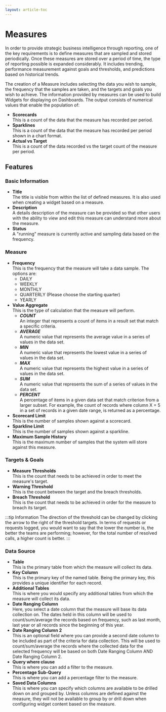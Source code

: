 ```yaml
---
layout: article-toc
---
```

# Measures
In order to provide strategic business intelligence through reporting, one of the key requirements is to define measures that are sampled and stored periodically. Once these measures are stored over a period of time, the type of reporting possible is expanded considerably. It includes trending, performance measurement against goals and thresholds, and predictions based on historical trends.

The creation of a Measure includes selecting the data you wish to sample, the frequency that the samples are taken, and the targets and goals you wish to achieve.
The information provided by measures can be used to build Widgets for displaying on Dashboards. The output consists of numerical values that enable the population of:

* **Scorecards**<br>This is a count of the data that the measure has recorded per period.
* **Sparklines**<br>This is a count of the data that the measure has recorded per period shown in a chart format.
* **Actual vs Target**<br>This is a count of the data recorded vs the target count of the measure per period.

## Features
### Basic Information
* **Title**<br>The title is visible from within the list of defined measures. It is also used when creating a widget based on a measure.
* **Description**<br>A details description of the measure can be provided so that other users with the ability to view and edit this measure can understand more about the measure.
* **Status**<br>A "running" measure is currently active and sampling data based on the frequency.

### Measure

* **Frequency**<br>This is the frequency that the measure will take a data sample. The options are:
    * DAILY
    * WEEKLY
    * MONTHLY
    * QUARTERLY (Please choose the starting quarter)
    * YEARLY
* **Value Aggregate**<br>This is the type of calculation that the measure will perform.
    * *****COUNT*****<br>An integer that represents a count of items in a result set that match a specific criteria.
    * *****AVERAGE*****<br>A numeric value that represents the average value in a series of values in the data set.
    * *****MIN*****<br>A numeric value that represents the lowest value in a series of values in the data set.
    * *****MAX*****<br>A numeric value that represents the highest value in a series of values in the data set.
    * *****SUM*****<br>A numeric value that represents the sum of a series of values in the data set.
    * *****PERCENT*****<br>A percentage of items in a given data set that match criterion from a larger subset. For example, the count of records where column X = 5 in a set of records in a given date range, is returned as a percentage.
* **Scorecard Limit**<br>This is the number of samples shown against a scorecard.
* **Sparkline Limit**<br>This is the number of samples shown against a sparkline.
* **Maximum Sample History**<br>This is the maximum number of samples that the system will store against this measure.


### Targets & Goals

* **Measure Thresholds**<br>This is the count that needs to be achieved in order to meet the measure's target.
* **Warning Threshold**<br>This is the count between the target and the breach thresholds.
* **Breach Threshold**<br>This is the count that needs to be achieved in order for the measure to breach its target.

:::tip
Information
The direction of the threshold can be changed by clicking the arrow to the right of the threshold targets. In terms of requests or requests logged, you would want to say that the lower the number is, the better the teams are performing; however, for the total number of resolved calls, a higher count is better.
:::

### Data Source

* **Table**<br>This is the primary table from which the measure will collect its data.
* **Key Column**<br>This is the primary key of the named table. Being the primary key, this provides a unique identifier for each record.
* **Additional Tables**<br>This is where you would specify any additional tables from which the measure will collect its data.
* **Date Ranging Column**<br>Here, you select a date column that the measure will base its data collection on. The dates held in this column will be used to count/sum/average the records based on frequency, such as last month, last year or all records since the beginning of this year.
* **Date Ranging Column 2**<br>This is an optional field where you can provide a second date column to be included as part of the criteria for data collection. This will be used to count/sum/average the records where the collected data for the selected frequency will be based on both Date Ranging Column AND Date Ranging Column 2.
* **Query where clause**<br>This is where you can add a filter to the measure.
* **Percentage Sub-Query**<br>This is where you can add a percentage filter to the measure.
* **Saved Data Columns**<br>This is where you can specify which columns are available to be drilled down on and grouped by. Unless columns are defined against the measure, they will not be available to group by or drill down when configuring widget content based on the measure.

<!-- https://wiki.hornbill.com/index.php?title=Measures -->
